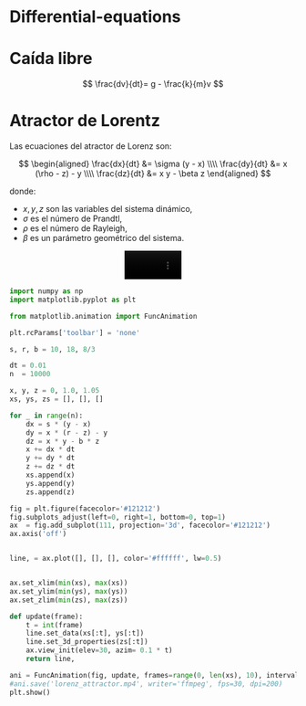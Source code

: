 # Differential-equations

# Caída libre 

$$
\frac{dv}{dt}= g - \frac{k}{m}v
$$

# Atractor de Lorentz

Las ecuaciones del atractor de Lorenz son:

$$
\begin{aligned}
\frac{dx}{dt} &= \sigma (y - x) \\\\
\frac{dy}{dt} &= x (\rho - z) - y \\\\
\frac{dz}{dt} &= x y - \beta z
\end{aligned}
$$

donde:

- $x, y, z$ son las variables del sistema dinámico,
- $\sigma$ es el número de Prandtl,
- $\rho$ es el número de Rayleigh,
- $\beta$ es un parámetro geométrico del sistema.



<div align="center">
  <video src="https://github.com/user-attachments/assets/38017465-3e5c-4c61-a8b8-aac4087c6081" width="100" />
</div>


```python
import numpy as np
import matplotlib.pyplot as plt

from matplotlib.animation import FuncAnimation

plt.rcParams['toolbar'] = 'none'

s, r, b = 10, 18, 8/3

dt = 0.01
n  = 10000

x, y, z = 0, 1.0, 1.05
xs, ys, zs = [], [], []

for _ in range(n):
    dx = s * (y - x)
    dy = x * (r - z) - y
    dz = x * y - b * z
    x += dx * dt
    y += dy * dt
    z += dz * dt
    xs.append(x)
    ys.append(y)
    zs.append(z)

fig = plt.figure(facecolor='#121212')
fig.subplots_adjust(left=0, right=1, bottom=0, top=1)
ax  = fig.add_subplot(111, projection='3d', facecolor='#121212')
ax.axis('off')


line, = ax.plot([], [], [], color='#ffffff', lw=0.5)


ax.set_xlim(min(xs), max(xs))
ax.set_ylim(min(ys), max(ys))
ax.set_zlim(min(zs), max(zs))

def update(frame):
    t = int(frame)
    line.set_data(xs[:t], ys[:t])
    line.set_3d_properties(zs[:t])
    ax.view_init(elev=30, azim= 0.1 * t)
    return line,

ani = FuncAnimation(fig, update, frames=range(0, len(xs), 10), interval=30)
#ani.save('lorenz_attractor.mp4', writer='ffmpeg', fps=30, dpi=200)
plt.show()
```

